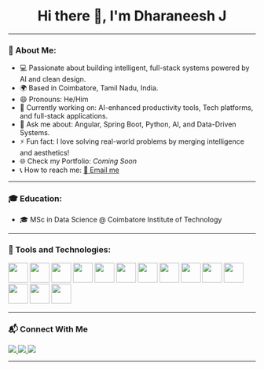 <h1 align="center">Hi there 👋, I'm Dharaneesh J</h1>

---

### 📌 About Me:

- 💻 Passionate about building intelligent, full-stack systems powered by AI and clean design.
- 🌍 Based in Coimbatore, Tamil Nadu, India.
- 😄 Pronouns: He/Him
- 🔭 Currently working on: AI-enhanced productivity tools, Tech platforms, and full-stack applications.
- 💬 Ask me about: Angular, Spring Boot, Python, AI, and Data-Driven Systems.
- ⚡ Fun fact: I love solving real-world problems by merging intelligence and aesthetics!
- 🌐 Check my Portfolio: _Coming Soon_
- 📞 How to reach me: [📧 Email me](mailto:contact.j.dharaneesh12@gmail.com)

---

### 🎓 Education:

- 🎓 MSc in Data Science @ Coimbatore Institute of Technology

---

### 🧰 Tools and Technologies:

<p align="left">
<img src="https://cdn.jsdelivr.net/gh/devicons/devicon/icons/java/java-original.svg" width="40" height="40"/>
<img src="https://cdn.jsdelivr.net/gh/devicons/devicon/icons/python/python-original.svg" width="40" height="40"/>
<img src="https://cdn.jsdelivr.net/gh/devicons/devicon/icons/angularjs/angularjs-original.svg" width="40" height="40"/>
<img src="https://cdn.jsdelivr.net/gh/devicons/devicon/icons/spring/spring-original.svg" width="40" height="40"/>
<img src="https://cdn.jsdelivr.net/gh/devicons/devicon/icons/flask/flask-original.svg" width="40" height="40"/>
<img src="https://cdn.jsdelivr.net/gh/devicons/devicon/icons/postgresql/postgresql-original.svg" width="40" height="40"/>
<img src="https://cdn.jsdelivr.net/gh/devicons/devicon/icons/mysql/mysql-original.svg" width="40" height="40"/>
<img src="https://cdn.jsdelivr.net/gh/devicons/devicon/icons/docker/docker-original.svg" width="40" height="40"/>
<img src="https://cdn.jsdelivr.net/gh/devicons/devicon/icons/git/git-original.svg" width="40" height="40"/>
<img src="https://cdn.jsdelivr.net/gh/devicons/devicon/icons/github/github-original.svg" width="40" height="40"/>
<img src="https://cdn.jsdelivr.net/gh/devicons/devicon/icons/tensorflow/tensorflow-original.svg" width="40" height="40"/>
<img src="https://cdn.jsdelivr.net/gh/devicons/devicon/icons/numpy/numpy-original.svg" width="40" height="40"/>
<img src="https://cdn.jsdelivr.net/gh/devicons/devicon/icons/pandas/pandas-original.svg" width="40" height="40"/>
<!-- <img src="https://cdn.jsdelivr.net/gh/devicons/devicon/icons/seaborn/seaborn-original.svg" width="40" height="40"/> -->
<img src="https://cdn.jsdelivr.net/gh/devicons/devicon/icons/fastapi/fastapi-original.svg" width="40" height="40"/>
<!-- <img src="https://cdn.jsdelivr.net/gh/devicons/devicon/icons/aws/aws-original.svg" width="40" height="40"/> -->
</p>


---

### 📬 Connect With Me

<p align="left">
  <a href="mailto:contact.j.dharaneesh12@gmail.com">
    <img src="https://img.shields.io/badge/Gmail-D14836?style=for-the-badge&logo=gmail&logoColor=white"/>
  </a>
  <a href="https://linkedin.com/in/dharaneesh-j-022533294">
    <img src="https://img.shields.io/badge/LinkedIn-blue?style=for-the-badge&logo=linkedin&logoColor=white"/>
  </a>
  <a href="https://github.com/J-DHARANEESH">
    <img src="https://img.shields.io/badge/GitHub-181717?style=for-the-badge&logo=github&logoColor=white"/>
  </a>
</p>

---


